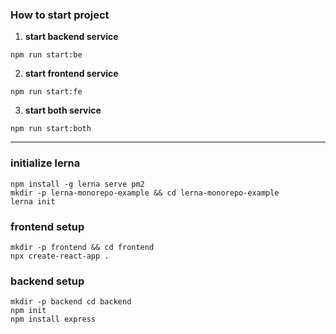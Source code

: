 ### How to start project

1. **start backend service**
```
npm run start:be
```

2. **start frontend service**
```
npm run start:fe
```

3. **start both service**
```
npm run start:both
```
****
### initialize lerna

```
npm install -g lerna serve pm2
mkdir -p lerna-monorepo-example && cd lerna-monorepo-example
lerna init
```

### frontend setup

```
mkdir -p frontend && cd frontend
npx create-react-app .
```

### backend setup

```
mkdir -p backend cd backend
npm init
npm install express
```

